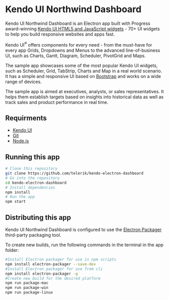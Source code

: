 # Kendo UI Northwind Dashboard

<p>Kendo UI Northwind Dashboard is an Electron app built with Progress award-winning <a href="https://www.telerik.com/kendo-ui">Kendo UI HTML5 and JavaScript widgets</a> - 70+ UI widgets to help you build responsive websites and apps fast.

Kendo UI<sup>&reg;</sup> offers components for every need - from the must-have for every app Grids, Dropdowns and Menus to the advanced line-of-business UI, such as Charts, Gantt, Diagram, Scheduler, PivotGrid and Maps.</p>

<p>The sample app showcases some of the most popular Kendo UI widgets, such as Scheduler, Grid, TabStrip, Charts and Map in a real world scenario. It has a simple and responsive UI based on <a href="http://getbootstrap.com/">Bootstrap</a> and works on a wide range of devices.</p>
<p>The sample app is aimed at executives, analysts, or sales representatives. It helps them establish targets based on insights into historical data as well as track sales and product performance in real time.</p>

## Requirments

* [Kendo UI](https://www.telerik.com/kendo-ui)
* [Git](https://git-scm.com)
* [Node.js](https://nodejs.org/en/download/)

## Running this app

```bash
# Clone this repository
git clone https://github.com/telerik/kendo-electron-dashboard
# Go into the repository
cd kendo-electron-dashboard
# Install dependencies
npm install
# Run the app
npm start
```

## Distributing this app

Kendo UI Northwind Dashboard is configured to use the [Electron Packager](https://github.com/electron-userland/electron-packager) third-party packaging tool.

To create new builds, run the following commands in the terminal in the app folder:

```bash
#Install Electron packager for use in npm scripts
npm install electron-packager --save-dev
#Install Electron packager for use from cli
npm install electron-packager -g
#Create new build for the desired platform
npm run package-mac
npm run package-win
npm run package-linux
```